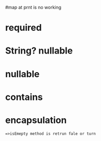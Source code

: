 #map at prnt is no working
# required
# String? nullable
# nullable
# contains
# encapsulation
```
=>isEmepty method is retrun fale or turn


```